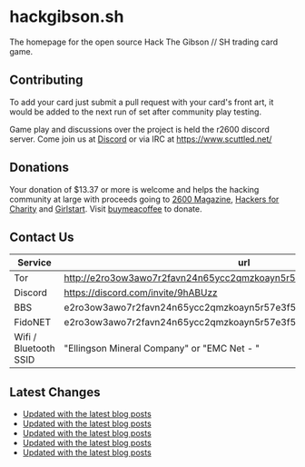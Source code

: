 # hackgibson.sh
The homepage for the open source Hack The Gibson // SH trading card game.


## Contributing

To add your card just submit a pull request with your card's front art, it would be added to the next run of set after community play testing.

Game play and discussions over the project is held the r2600 discord server. Come join us at [Discord](https://discord.com/invite/9hABUzz) or via IRC at https://www.scuttled.net/


## Donations

Your donation of $13.37 or more is welcome and helps the hacking community at large with proceeds going to [2600 Magazine](https://2600.com/), [Hackers for Charity](https://hackersforcharity.org) and [Girlstart](https://girlstart.org).  Visit [buymeacoffee](https://www.buymeacoffee.com/hackgibson.sh) to donate.


## Contact Us

Service | url
-|-
Tor | http://e2ro3ow3awo7r2favn24n65ycc2qmzkoayn5r57e3f56nvjwdcgg32ad.onion
Discord | https://discord.com/invite/9hABUzz
BBS | e2ro3ow3awo7r2favn24n65ycc2qmzkoayn5r57e3f56nvjwdcgg32ad.onion:23
FidoNET | e2ro3ow3awo7r2favn24n65ycc2qmzkoayn5r57e3f56nvjwdcgg32ad.onion:24554
Wifi / Bluetooth SSID | "Ellingson Mineral Company" or "EMC Net - <fidonet address>"

## Latest Changes
<!-- BLOG-POST-LIST:START -->
- [Updated with the latest blog posts](https://github.com/DFW2600/hackgibson.sh/commit/106cde5223a6f1ee93e2e55a297e04d4bb2605ee)
- [Updated with the latest blog posts](https://github.com/DFW2600/hackgibson.sh/commit/bf380e66ef897220cdae8043f63b7e0bdff16c3d)
- [Updated with the latest blog posts](https://github.com/DFW2600/hackgibson.sh/commit/2ccae172fee8ba0337dcad4cc725f78ecf5659d0)
- [Updated with the latest blog posts](https://github.com/DFW2600/hackgibson.sh/commit/fedf986fe4a03ffe7ee1581ee6b093a1286c441b)
- [Updated with the latest blog posts](https://github.com/DFW2600/hackgibson.sh/commit/931509832c2d2022492525a0e9432a7b4d4769e7)
<!-- BLOG-POST-LIST:END -->
